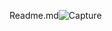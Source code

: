  Readme.md![Capture](https://github.com/adr2002/Readme.md/assets/171974877/6e319484-7e03-49a7-8738-4f10a34ed31e)
